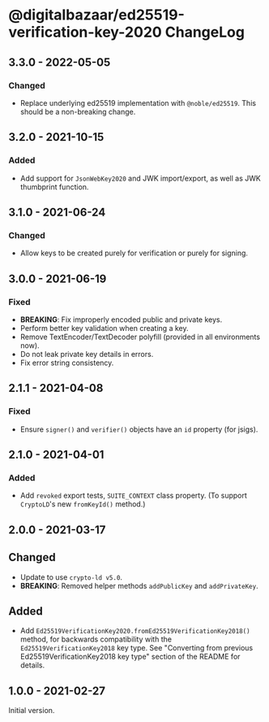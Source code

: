 # @digitalbazaar/ed25519-verification-key-2020 ChangeLog

## 3.3.0 - 2022-05-05

### Changed
- Replace underlying ed25519 implementation with `@noble/ed25519`. This
  should be a non-breaking change.

## 3.2.0 - 2021-10-15

### Added
- Add support for `JsonWebKey2020` and JWK import/export, as well as
  JWK thumbprint function.

## 3.1.0 - 2021-06-24

### Changed
- Allow keys to be created purely for verification or purely for signing.

## 3.0.0 - 2021-06-19

### Fixed
- **BREAKING**: Fix improperly encoded public and private keys.
- Perform better key validation when creating a key.
- Remove TextEncoder/TextDecoder polyfill (provided in all environments now).
- Do not leak private key details in errors.
- Fix error string consistency.

## 2.1.1 - 2021-04-08

### Fixed
- Ensure `signer()` and `verifier()` objects have an `id` property (for jsigs).

## 2.1.0 - 2021-04-01

### Added
- Add `revoked` export tests, `SUITE_CONTEXT` class property. (To support
  `CryptoLD`'s new `fromKeyId()` method.)

## 2.0.0 - 2021-03-17

## Changed
- Update to use `crypto-ld v5.0`.
- **BREAKING**: Removed helper methods `addPublicKey` and `addPrivateKey`.

## Added
- Add `Ed25519VerificationKey2020.fromEd25519VerificationKey2018()` method,
  for backwards compatibility with the `Ed25519VerificationKey2018` key type.
  See "Converting from previous Ed25519VerificationKey2018 key type" section
  of the README for details.

## 1.0.0 - 2021-02-27

Initial version.
